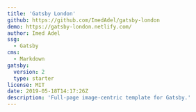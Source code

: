 ```yaml
---
title: 'Gatsby London'
github: https://github.com/ImedAdel/gatsby-london
demo: https://gatsby-london.netlify.com/
author: Imed Adel
ssg:
  - Gatsby
cms:
  - Markdown
gatsby:
  version: 2
  type: starter
license: MIT
date: 2019-05-18T14:17:26Z
description: 'Full-page image-centric template for Gatsby.'
---
```

